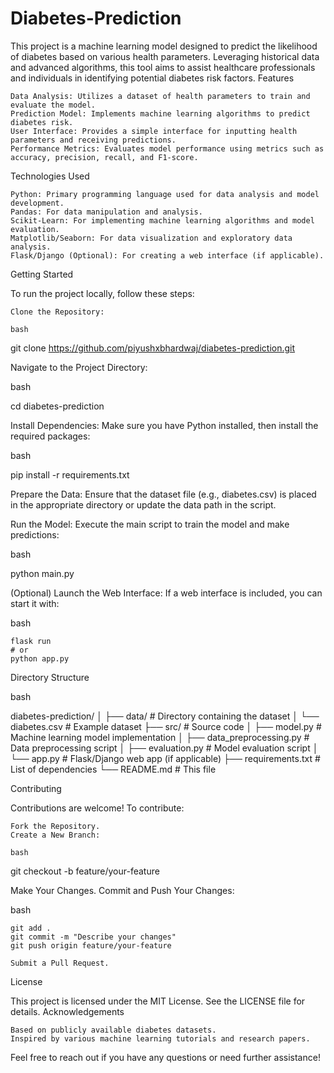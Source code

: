 # Diabetes-Prediction
This project is a machine learning model designed to predict the likelihood of diabetes based on various health parameters. Leveraging historical data and advanced algorithms, this tool aims to assist healthcare professionals and individuals in identifying potential diabetes risk factors.
Features

    Data Analysis: Utilizes a dataset of health parameters to train and evaluate the model.
    Prediction Model: Implements machine learning algorithms to predict diabetes risk.
    User Interface: Provides a simple interface for inputting health parameters and receiving predictions.
    Performance Metrics: Evaluates model performance using metrics such as accuracy, precision, recall, and F1-score.

Technologies Used

    Python: Primary programming language used for data analysis and model development.
    Pandas: For data manipulation and analysis.
    Scikit-Learn: For implementing machine learning algorithms and model evaluation.
    Matplotlib/Seaborn: For data visualization and exploratory data analysis.
    Flask/Django (Optional): For creating a web interface (if applicable).

Getting Started

To run the project locally, follow these steps:

    Clone the Repository:

    bash

git clone https://github.com/piyushxbhardwaj/diabetes-prediction.git

Navigate to the Project Directory:

bash

cd diabetes-prediction

Install Dependencies: Make sure you have Python installed, then install the required packages:

bash

pip install -r requirements.txt

Prepare the Data: Ensure that the dataset file (e.g., diabetes.csv) is placed in the appropriate directory or update the data path in the script.

Run the Model: Execute the main script to train the model and make predictions:

bash

python main.py

(Optional) Launch the Web Interface: If a web interface is included, you can start it with:

bash

    flask run
    # or
    python app.py

Directory Structure

bash

diabetes-prediction/
│
├── data/              # Directory containing the dataset
│   └── diabetes.csv   # Example dataset
├── src/               # Source code
│   ├── model.py       # Machine learning model implementation
│   ├── data_preprocessing.py # Data preprocessing script
│   ├── evaluation.py  # Model evaluation script
│   └── app.py         # Flask/Django web app (if applicable)
├── requirements.txt   # List of dependencies
└── README.md          # This file

Contributing

Contributions are welcome! To contribute:

    Fork the Repository.
    Create a New Branch:

    bash

git checkout -b feature/your-feature

Make Your Changes.
Commit and Push Your Changes:

bash

    git add .
    git commit -m "Describe your changes"
    git push origin feature/your-feature

    Submit a Pull Request.

License

This project is licensed under the MIT License. See the LICENSE file for details.
Acknowledgements

    Based on publicly available diabetes datasets.
    Inspired by various machine learning tutorials and research papers.

Feel free to reach out if you have any questions or need further assistance!
